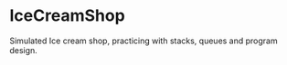 IceCreamShop
============

Simulated Ice cream shop, practicing with stacks, queues and program design. 

